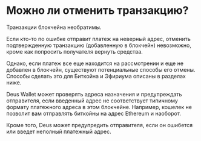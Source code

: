 # Можно ли отменить транзакцию?

Транзакции блокчейна необратимы.

Если кто-то по ошибке отправит платеж на неверный адрес, отменить подтвержденную транзакцию (добавленную в блокчейн) невозможно, кроме как попросить получателя вернуть средства.

Однако, если платеж все еще находится на рассмотрении и еще не добавлен в блокчейн, существуют потенциальные способы его отмены. Способы сделать это для Биткойна и Эфириума описаны в разделах ниже.

Deus Wallet может проверять адреса назначения и предупреждать отправителя, если введенный адрес не соответствует типичному формату платежного адреса в этом блокчейне. Например, кошелек не позволит вам отправлять биткойны на адрес Ethereum и наоборот.

Кроме того, Deus может предупредить отправителя, если он ошибется или введет неполный платежный адрес.